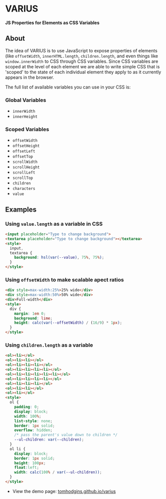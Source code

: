 # VARIUS

**JS Properties for Elements as CSS Variables**

## About

The idea of VARIUS is to use JavaScript to expose properties of elements (like `offsetWidth`, `innerHTML.length`, `children.length`, and even things like `window.innerWidth` to CSS through CSS variables. Since CSS variables are scoped at the level of each element we are able to write simple CSS that is 'scoped' to the state of each individual element they apply to as it currently appears in the browser.

The full list of available variables you can use in your CSS is:

### Global Variables

- `innerWidth`
- `innerHeight`

### Scoped Variables

- `offsetWidth`
- `offsetHeight`
- `offsetLeft`
- `offsetTop`
- `scrollWidth`
- `scrollHeight`
- `scrollLeft`
- `scrollTop`
- `children`
- `characters`
- `value`

## Examples

### Using `value.length` as a variable in CSS

```html
<input placeholder="Type to change background">
<textarea placeholder="Type to change background"></textarea>
<style>
  input,
  textarea {
    background: hsl(var(--value), 75%, 75%);
  }
</style>
```

### Using `offsetWidth` to make scalable apect ratios

```html
<div style=max-width:25%>25% wide</div>
<div style=max-width:50%>50% wide</div>
<div>Full-width</div>
<style>
  div {
    margin: 1em 0;
    background: lime;
    height: calc(var(--offsetWidth) / (16/9) * 1px);
  }
</style>
```

### Using `children.length` as a variable

```html
<ol><li></ol>
<ol><li><li></ol>
<ol><li><li><li></ol>
<ol><li><li><li><li></ol>
<ol><li><li><li><li><li></ol>
<ol><li><li><li><li></ol>
<ol><li><li><li></ol>
<ol><li><li></ol>
<ol><li></ol>
<style>
  ol {
    padding: 0;
    display: block;
    width: 100%;
    list-style: none;
    border: 1px solid;
    overflow: hidden;
    /* pass the parent's value down to children */
    --ul-children: var(--children);
  }
  ol li {
    display: block;
    border: 1px solid;
    height: 100px;
    float:left;
    width: calc(100% / var(--ul-children));
  }
</style>
```

- View the demo page: [tomhodgins.github.io/varius](https://tomhodgins.github.io/varius/)
